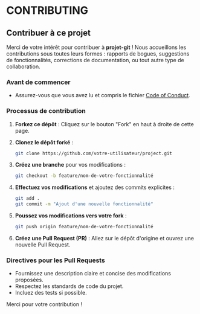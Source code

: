 # CONTRIBUTING

## Contribuer à ce projet

Merci de votre intérêt pour contribuer à **projet-git** ! Nous accueillons les contributions sous toutes leurs formes : rapports de bogues, suggestions de fonctionnalités, corrections de documentation, ou tout autre type de collaboration.

### Avant de commencer
- Assurez-vous que vous avez lu et compris le fichier [Code of Conduct](./CODE_OF_CONDUCT.md).

### Processus de contribution
1. **Forkez ce dépôt** :
   Cliquez sur le bouton "Fork" en haut à droite de cette page.

2. **Clonez le dépôt forké** :
   ```bash
   git clone https://github.com/votre-utilisateur/project.git
   ```

3. **Créez une branche** pour vos modifications :
   ```bash
   git checkout -b feature/nom-de-votre-fonctionnalité
   ```

4. **Effectuez vos modifications** et ajoutez des commits explicites :
   ```bash
   git add .
   git commit -m "Ajout d'une nouvelle fonctionnalité"
   ```

5. **Poussez vos modifications vers votre fork** :
   ```bash
   git push origin feature/nom-de-votre-fonctionnalité
   ```

6. **Créez une Pull Request (PR)** :
   Allez sur le dépôt d'origine et ouvrez une nouvelle Pull Request.

### Directives pour les Pull Requests
- Fournissez une description claire et concise des modifications proposées.
- Respectez les standards de code du projet.
- Incluez des tests si possible.

Merci pour votre contribution !
